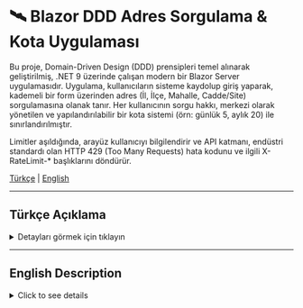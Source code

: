 # 🛰️ Blazor DDD Adres Sorgulama & Kota Uygulaması

Bu proje, Domain-Driven Design (DDD) prensipleri temel alınarak geliştirilmiş, .NET 9 üzerinde çalışan modern bir Blazor Server uygulamasıdır. Uygulama, kullanıcıların sisteme kaydolup giriş yaparak, kademeli bir form üzerinden adres (İl, İlçe, Mahalle, Cadde/Site) sorgulamasına olanak tanır. Her kullanıcının sorgu hakkı, merkezi olarak yönetilen ve yapılandırılabilir bir kota sistemi (örn: günlük 5, aylık 20) ile sınırlandırılmıştır.

Limitler aşıldığında, arayüz kullanıcıyı bilgilendirir ve API katmanı, endüstri standardı olan HTTP 429 (Too Many Requests) hata kodunu ve ilgili X-RateLimit-* başlıklarını döndürür.

[Türkçe](#türkçe) | [English](#english)

---

<a name="türkçe"></a>
##  Türkçe Açıklama

<details>
<summary>Detayları görmek için tıklayın</summary>

### 🤖 Örnek Kullanım / Demo

![Blazor Quota App Demo](images/blazor.gif)

---

### ✨ Temel Özellikler


* **🧠 Katmanlı Mimari:** Sorumlulukların net bir şekilde ayrıldığı, test edilebilir ve bakımı kolay bir kod tabanı için Domain-Driven Design prensipleri.
  
* **🛡️ Güvenli Kimlik Doğrulama:** Endüstri standardı olan ASP.NET Core Identity ile kullanıcı kaydı, girişi ve güvenliği.
  
* **⏱️ Dinamik Kota Kontrolü:** İstanbul (UTC+3) saat dilimine göre anlık olarak hesaplanan, appsettings.json'dan yapılandırılabilen günlük ve aylık kullanım limitleri.
  
* **⛓️ Kademeli Form:** İl seçildiğinde ilçelerin, ilçe seçildiğinde mahallelerin yüklendiği dinamik ve kullanıcı dostu bir arama arayüzü.
  
* **⚛️ Atomik Veritabanı İşlemleri:**  "Yarış Koşulu" (Race Condition) riskini ortadan kaldıran, EF Core Transaction tabanlı kota düşürme ve loglama işlemleri.
  
* **📡 Standart API Uç Noktaları:** Harici sistemler için belgelenmiş, GET /api/lookups/..., GET /api/usage ve POST /api/search uç noktaları.
  
* **📄 Akıllı Form Doğrulama:** Zorunlu alanları ve HasStreet gibi seçimlere bağlı koşullu gereksinimleri kontrol eden, kullanıcıyı yönlendiren temiz bir form doğrulama yapısı.

  

### 🛠️ Kullanılan Teknolojiler

* **Backend Framework:** .NET 9
* **Dil:** C#
* **Arayüz Teknolojisi:** Blazor Server
* **API Teknolojisi:** ASP.NET Core Minimal API
* **Veri Erişimi (ORM):** Entity Framework Core
* **Veritabanı:** SQLite
* **Kimlik Doğrulama:** ASP.NET Core Identity
* **API Dokümantasyonu:** Swagger (Swashbuckle)


### ⚠️ Dikkat Edilen Noktalar Ve Yapılan İyileştirmeler

* **Net Parametreler:** API endpoint'lerinin hangi parametreyi nereden aldığını ([FromQuery], [FromServices], [FromBody]) açıkça belirterek kodun okunabilirliği artırıldı.
* **Merkezi Yapılandırma:** Kota limitleri olan 5 ve 20 gibi statik değerler, kodun içinden çıkarılarak appsettings.json dosyasına taşındı. Bu sayede, gelecekte limitleri değiştirmek için kodu yeniden derlemeye gerek kalmaz.


### 🏛️ Mimarî ve Karar Gerekçeleri

* **Identity mi Basit User Tablosu mu?**
    * **Karar:** `ASP.NET Core Identity` kullanıldı.
    * **Neden:** Basit bir kullanıcı tablosu yerine Identity'nin tercih edilmesinin sebebi, şifreleme, token yönetimi, oturum güvenliği ve e-posta doğrulama gibi karmaşık işlemleri hazır, test edilmiş ve güvenli bir altyapıya devretmektir. Bu, geliştirme sürecini hızlandırır ve güvenlik risklerini minimize eder.

* **Repository Deseni mi Doğrudan DbContext mi?**
    * **Karar:** Doğrudan `DbContext` kullanıldı.
    * **Neden:** Projenin sorguları basit olduğu için Repository Deseni'nin getireceği ek soyutlama katmanı gereksiz karmaşıklık yaratacaktı. Doğrudan DbContext kullanımı, bu ölçekteki bir proje için daha pratik ve hızlı bir çözüm oldu.

* **Lookup Endpoint Stratejisi?**
    * **Karar:** Her bir lookup türü için ayrı (çoklu) endpointler oluşturuldu (`/api/lookups/provinces`, `/api/lookups/counties?provinceId=...`). Cache mekanizması bu görev kapsamında uygulanmadı.
    * **Neden:** Çoklu endpoint stratejisi, API'yi daha anlaşılır, REST prensiplerine uygun ve yönetilebilir kılar. Cache mekanizması ise, bu veriler sık değişmese de, 2 saatlik kısıtlı görev süresinde öncelik temel iş mantığına verildiği için eklenmemiştir, ancak production ortamı için potansiyel bir iyileştirmedir.

* **Transaction Kapsamı Nerede Başlıyor/Bitiyor?**
    * **Karar:** Transaction, `Application` katmanındaki `QuotaService.TryConsumeAndSearchAsync` metodunun en başında başlar ve metodun sonundaki `CommitAsync()` ile sona erer.
    * **Neden:** Bu kapsam, bir kullanıcının kota hakkını kontrol etme, hakkını düşürmek için `SearchLog` kaydı atma ve asıl aramayı gerçekleştirme adımlarının tümünü "ya hepsi ya hiçbiri" (atomik) prensibiyle çalışmasını garanti eder. Bu, veri tutarsızlığını önler.

* **Street/Site Birlikte Seçilirse Öncelik?**
    * **Karar:** Cadde (`Street`) önceliklidir.
    * **Neden:** Adres tariflerinde genellikle cadde bilgisi, site bilgisinden daha temel ve genel bir birimdir. Bu hiyerarşiden dolayı, `if (request.HasStreet) ... else if (request.HasSite) ...` yapısını kullanarak `Street`'e öncelik verdik.

* **Seed Stratejisi?**
    * **Karar:** Başlangıç verileri (`Seed Data`), EF Core migration dosyasının içine `InsertData` komutlarıyla eklendi.
    * **Neden:** Projemizin başlangıç verileri (iller, ilçeler vb.) sabit ve değişmez niteliktedir. Bu tür statik verileri doğrudan migration dosyasına `InsertData` komutlarıyla eklemek en basit ve en güvenilir yöntemdir. Bu sayede, projeyi alıp `dotnet ef database update` komutunu çalıştıran herkes, hem doğru veritabanı şemasına hem de çalışmak için gerekli olan başlangıç verilerine tek bir adımda sahip olur. `IHostedService` gibi ayrı bir servis, daha dinamik veya karmaşık "seeding" senaryoları için uygundur ve bu projenin kapsamı için gereksizdir.



### 📂 Proje Yapısı

```
QuotaApp/
├── 
├── Domain/           # Projenin çekirdeği. Veritabanı varlıklarını (Entities) ve temel iş kurallarını içerir.
│   └── Entities/
│
├── Application/      # İş mantığının ve kurallarının merkezidir. Gelen istekleri işler, veritabanı ile konuşur.
│   ├── DTOs/         # Katmanlar arası veri transferi için kullanılan nesneler.
│   ├── Services/     # IQuotaService ve QuotaService gibi ana iş mantığı servisleri.
│   └── Settings/     # appsettings.json'dan okunan yapılandırma nesneleri.
│
├── Infrastructure/   # Dış sistemlerle ve altyapıyla ilgili kodları barındırır.
│   ├── Migrations/   # EF Core veritabanı şema değişiklikleri.
│   └── ApplicationDbContext.cs # Veritabanı bağlantısı ve EF Core yapılandırması.
│
├── Presentation/     # Kullanıcıya sunulan katmandır.
│   ├── ApiEndpoints/ # Dış dünyaya açılan Minimal API uç noktaları.
│   └── Components/   # Blazor arayüzünü oluşturan .razor bileşenleri.
│
├── wwwroot/          # CSS, JavaScript gibi statik dosyalar.
├── app.db            # Çalışma zamanında oluşturulan SQLite veritabanı dosyası.
└── Program.cs        # Uygulamanın başlangıç noktası; servislerin ve middleware'lerin yapılandırıldığı yer.
```

### 🏁 Kurulum ve Çalıştırma

#### Adım 1: Projeyi ve Bağımlılıkları Kurma
```bash
# Projeyi klonlayın
git clone https://github.com/FatihSuicmez/DevBlazorQuotaApp.git
cd DevBlazorQuotaApp

# Gerekli .NET paketlerini yükleyin
dotnet restore
```

#### Adım 2: Veritabanını Oluşturma

Proje, Entity Framework Core "Code-First" yaklaşımını kullanır. Veritabanını ve tabloları oluşturmak için aşağıdaki komutu çalıştırmanız yeterlidir.

```bash
# Bu komut, proje ana dizininde app.db adında bir SQLite veritabanı dosyası oluşturacaktır.
dotnet ef database update
```


#### Adım 3: Uygulamayı Çalıştırma

Uygulamayı başlatmak için aşağıdaki komutu kullanın:

```bash
dotnet run
```

Terminalde belirtilen **`http://localhost:xxxx`** adresini bir web tarayıcısında açın.


#### Adım 4: Kullanım

* Sitenin sağ üst köşesindeki Register linki ile yeni bir kullanıcı hesabı oluşturun.

* Login linki ile sisteme giriş yapın.

* Ana sayfadaki sorgulama arayüzünü kullanarak limitler dahilinde testlerinizi yapabilirsiniz.


#### Adım 5: API Testi (Swagger)

Proje, geliştirme ortamında çalışırken tüm API endpoint'lerini listeleyen ve test etmeye olanak tanıyan bir Swagger arayüzü sunar.

* Uygulama çalışırken tarayıcınızda **`/swagger`** adresine gidin.
  
  **`(Örn: http://localhost:5227/swagger)`**
  * **Önemli Not:** API endpoint'leri yetkilendirme gerektirdiği için Swagger üzerinden test yapmadan önce uygulamanın ana arayüzündensisteme giriş yapmış olmanız gerekmektedir.
  Giriş yaptıktan sonra Swagger arayüzündeki "Try it out" özelliğini kullanarak istekleri başarılı bir şekilde gönderebilirsiniz.


</details>

---

<a name="english"></a>
## English Description

<details>
<summary>Click to see details</summary>

### 🤖 Sample Usage / Demo

![Blazor Quota App Demo](images/blazor.gif)

---

### ✨ Core Features

* **🧠 Layered Architecture:** Domain-Driven Design principles for a testable and maintainable codebase with a clear separation of concerns.

* **🛡️ Secure Authentication:** User registration, login, and security with the industry-standard ASP.NET Core Identity.

* **⏱️ Dynamic Quota Control:** Daily and monthly usage limits calculated in real-time based on the Istanbul (UTC+3) timezone, configurable from appsettings.json.

* **⛓️ Cascading Form:** A dynamic and user-friendly search interface where districts are loaded when a province is selected, and neighborhoods are loaded when a district is selected.

* **⚛️ Atomic Database Operations:** EF Core Transaction-based quota deduction and logging operations that eliminate the risk of "Race Conditions".

* **📡 Standard API Endpoints:** Documented GET /api/lookups/..., GET /api/usage, and POST /api/search endpoints for external systems.

* **📄 Smart Form Validation:** A clean form validation structure that checks for required fields and conditional requirements based on selections like HasStreet, guiding the user.


### 🛠️ Technologies Used

* **Backend Framework:** .NET 9

* **Language:** C#

* **UI Technology:** Blazor Server

* **API Technology:** ASP.NET Core Minimal API

* **Data Access (ORM):** Entity Framework Core

* **Database:** SQLite

* **Authentication:** ASP.NET Core Identity

* **API Documentation:** Swagger (Swashbuckle)
  

### ⚠️ Considerations and Improvements

* **Explicit Parameters:** Code readability was increased by explicitly specifying where API endpoints get their parameters from ([FromQuery], [FromServices], [FromBody]).

* **Centralized Configuration:** Static values like quota limits (5 and 20) were moved out of the code and into the appsettings.json file. This way, there is no need to recompile the code to change the limits in the future.


### 🏛️ Architecture and Design Rationale

* **ASP.NET Core Identity vs. Simple User Table**
    * **Decision:** `ASP.NET Core Identity` was used.
    * **Reason:** Instead of a simple user table, Identity was chosen to delegate complex operations such as encryption, token management, session security, and email verification to a ready, tested, and secure infrastructure. This accelerates the development process and minimizes security risks.

* **Repository Pattern vs. Direct DbContext Usage**
    * **Decision:** `DbContext` was used directly.
    * **Reason:** Given the simplicity of the project's queries, the additional abstraction layer from a Repository Pattern would have created unnecessary complexity. Direct `DbContext` usage was a more practical and faster solution for a project of this scale.

* **Lookup Endpoint Strategy**
    * **Decision:** Separate (multiple) endpoints were created for each lookup type (`/api/lookups/provinces`, `/api/lookups/counties?provinceId=...`). A caching mechanism was not implemented within the scope of this task.
    * **Reason:** The multiple-endpoint strategy makes the API more understandable, compliant with REST principles, and manageable. While caching would be a potential improvement for a production environment, priority was given to the core business logic within the limited 2-hour task timeframe, as this data does not change frequently.

* **Transaction Scope: Where Does It Start/End?**
    * **Decision:** The transaction starts at the beginning of the `QuotaService.TryConsumeAndSearchAsync` method in the `Application` layer and ends with `CommitAsync()` at the end of the method.
    * **Reason:** This scope ensures that all steps—checking a user's quota, creating a `SearchLog` to consume a credit, and performing the actual search—operate under the "all or nothing" (atomic) principle. This prevents data inconsistency.

* **Priority if Both Street and Site are Selected?**
    * **Decision:** `Street` is prioritized.
    * **Reason:** In address descriptions, street information is generally a more fundamental and general unit than site information. Due to this hierarchy, we prioritized `Street` by using an `if (request.HasStreet) ... else if (request.HasSite) ...` structure.
* **Seeding Strategy**
    * **Decision:** Initial data (`Seed Data`) was added directly into the EF Core migration file using `InsertData` commands.
    * **Reason:** The project's initial data (provinces, counties, etc.) is static and immutable. Adding this type of data directly into the migration file is the simplest and most reliable method. This way, anyone who runs the `dotnet ef database update` command gets both the correct database schema and the necessary initial data to run the application in a single step. A separate service like `IHostedService` is more suitable for dynamic or complex seeding scenarios and was unnecessary for the scope of this project.


### 📂 Project Structure

```
QuotaApp/
├── 
├── Domain/           # The core of the project. Contains database entities (Entities) and core business rules.
│   └── Entities/
│
├── Application/      # The center of business logic and rules. It processes incoming requests and communicates with the database.
│   ├── DTOs/         # Objects used for data transfer between layers.
│   ├── Services/     # Core business logic services like IQuotaService and QuotaService.
│   └── Settings/     # Configuration objects read from appsettings.json.
│
├── Infrastructure/   # Houses code related to external systems and infrastructure.
│   ├── Migrations/   # EF Core database schema changes.
│   └── ApplicationDbContext.cs # Database connection and EF Core configuration.
│
├── Presentation/     # The layer presented to the user.
│   ├── ApiEndpoints/ # Minimal API endpoints exposed to the outside world.
│   └── Components/   # The .razor components that make up the Blazor UI.
│
├── wwwroot/          # Static files like CSS, JavaScript.
├── app.db            # The SQLite database file created at runtime.
└── Program.cs        # The application's entry point; where services and middleware are configured.
```


### 🏁 Setup and Running

#### Step 1: Clone the Project and Install Dependencies

```bash
# Clone the project
git clone [https://github.com/FatihSuicmez/DevBlazorQuotaApp.git](https://github.com/FatihSuicmez/DevBlazorQuotaApp.git)
cd DevBlazorQuotaApp

# Install the required .NET packages
dotnet restore
```

#### Step 2: Create the Database

The project uses the Entity Framework Core "Code-First" approach. To create the database and tables, you just need to run the following command.

```bash
# This command will create an SQLite database file named app.db in the project's root directory.
dotnet ef database update
```

#### Step 3: Run the Application

To start the application, use the following command:

```bash
dotnet run
```

Open the **`http://localhost:xxxx`** address provided in the terminal in a web browser.

#### Step 4: Usage

* Create a new user account via the Register link in the top right corner of the site.

* Log in to the system with the Login link.

* You can perform your tests within the limits using the query interface on the main page.


#### Step 5: API Testing (Swagger)

The project provides a Swagger UI that lists all API endpoints and allows for testing them while running in the development environment.

While the application is running, navigate to the **`/swagger`** address in your browser.
**`(e.g., http://localhost:5227/swagger)`**
  * **Important Note:** Since the API endpoints require authorization, you must be logged into the system through the main application interface before testing via Swagger.
  After logging in, you can successfully send requests using the "Try it out" feature in the Swagger UI.

</details>

